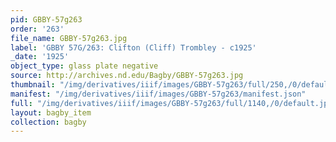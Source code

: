 ```yaml
---
pid: GBBY-57g263
order: '263'
file_name: GBBY-57g263.jpg
label: 'GBBY 57G/263: Clifton (Cliff) Trombley - c1925'
_date: '1925'
object_type: glass plate negative
source: http://archives.nd.edu/Bagby/GBBY-57g263.jpg
thumbnail: "/img/derivatives/iiif/images/GBBY-57g263/full/250,/0/default.jpg"
manifest: "/img/derivatives/iiif/images/GBBY-57g263/manifest.json"
full: "/img/derivatives/iiif/images/GBBY-57g263/full/1140,/0/default.jpg"
layout: bagby_item
collection: bagby
---
```


